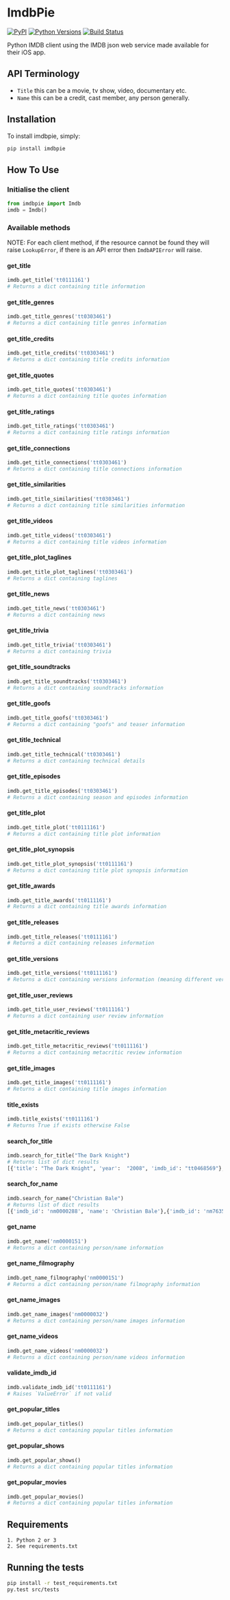 # ImdbPie

[![PyPI](https://img.shields.io/pypi/v/imdbpie.svg)](https://pypi.python.org/pypi/imdb-pie)
[![Python Versions](https://img.shields.io/pypi/pyversions/imdbpie.svg)](https://pypi.python.org/pypi/imdb-pie)
[![Build Status](https://travis-ci.org/richardasaurus/imdb-pie.png?branch=master)](https://travis-ci.org/richardasaurus/imdb-pie)

Python IMDB client using the IMDB json web service made available for their iOS app.

## API Terminology

- `Title` this can be a movie, tv show, video, documentary etc.
- `Name` this can be a credit, cast member, any person generally.

## Installation

To install imdbpie, simply:
```bash
pip install imdbpie
```

## How To Use

### Initialise the client
```python
from imdbpie import Imdb
imdb = Imdb()
```

### Available methods

NOTE: For each client method, if the resource cannot be found they will raise `LookupError`, if there is an API error then `ImdbAPIError` will raise.

#### get_title

```python
imdb.get_title('tt0111161')
# Returns a dict containing title information
```

#### get_title_genres

```python
imdb.get_title_genres('tt0303461')
# Returns a dict containing title genres information
```

#### get_title_credits

```python
imdb.get_title_credits('tt0303461')
# Returns a dict containing title credits information
```

#### get_title_quotes

```python
imdb.get_title_quotes('tt0303461')
# Returns a dict containing title quotes information
```

#### get_title_ratings

```python
imdb.get_title_ratings('tt0303461')
# Returns a dict containing title ratings information
```

#### get_title_connections

```python
imdb.get_title_connections('tt0303461')
# Returns a dict containing title connections information
```

#### get_title_similarities

```python
imdb.get_title_similarities('tt0303461')
# Returns a dict containing title similarities information
```

#### get_title_videos

```python
imdb.get_title_videos('tt0303461')
# Returns a dict containing title videos information
```

#### get_title_plot_taglines

```python
imdb.get_title_plot_taglines('tt0303461')
# Returns a dict containing taglines
```

#### get_title_news

```python
imdb.get_title_news('tt0303461')
# Returns a dict containing news
```

#### get_title_trivia

```python
imdb.get_title_trivia('tt0303461')
# Returns a dict containing trivia
```

#### get_title_soundtracks

```python
imdb.get_title_soundtracks('tt0303461')
# Returns a dict containing soundtracks information
```

#### get_title_goofs

```python
imdb.get_title_goofs('tt0303461')
# Returns a dict containing "goofs" and teaser information
```

#### get_title_technical

```python
imdb.get_title_technical('tt0303461')
# Returns a dict containing technical details
```

#### get_title_episodes

```python
imdb.get_title_episodes('tt0303461')
# Returns a dict containing season and episodes information
```

#### get_title_plot

```python
imdb.get_title_plot('tt0111161')
# Returns a dict containing title plot information
```

#### get_title_plot_synopsis

```python
imdb.get_title_plot_synopsis('tt0111161')
# Returns a dict containing title plot synopsis information
```

#### get_title_awards

```python
imdb.get_title_awards('tt0111161')
# Returns a dict containing title awards information
```

#### get_title_releases

```python
imdb.get_title_releases('tt0111161')
# Returns a dict containing releases information
```

#### get_title_versions

```python
imdb.get_title_versions('tt0111161')
# Returns a dict containing versions information (meaning different versions of this title for different regions, or different versions for DVD vs Cinema)
```

#### get_title_user_reviews

```python
imdb.get_title_user_reviews('tt0111161')
# Returns a dict containing user review information
```

#### get_title_metacritic_reviews

```python
imdb.get_title_metacritic_reviews('tt0111161')
# Returns a dict containing metacritic review information
```

#### get_title_images

```python
imdb.get_title_images('tt0111161')
# Returns a dict containing title images information
```

#### title_exists

```python
imdb.title_exists('tt0111161')
# Returns True if exists otherwise False
```

#### search_for_title
```python
imdb.search_for_title("The Dark Knight")
# Returns list of dict results
[{'title': "The Dark Knight", 'year':  "2008", 'imdb_id': "tt0468569"},{'title' : "Batman Unmasked", ...}]
```

#### search_for_name
```python
imdb.search_for_name("Christian Bale")
# Returns list of dict results
[{'imdb_id': 'nm0000288', 'name': 'Christian Bale'},{'imdb_id': 'nm7635250', ...}]
```

#### get_name

```python
imdb.get_name('nm0000151')
# Returns a dict containing person/name information
```

#### get_name_filmography

```python
imdb.get_name_filmography('nm0000151')
# Returns a dict containing person/name filmography information
```

#### get_name_images

```python
imdb.get_name_images('nm0000032')
# Returns a dict containing person/name images information
```

#### get_name_videos

```python
imdb.get_name_videos('nm0000032')
# Returns a dict containing person/name videos information
```

#### validate_imdb_id

```python
imdb.validate_imdb_id('tt0111161')
# Raises `ValueError` if not valid
```

#### get_popular_titles

```python
imdb.get_popular_titles()
# Returns a dict containing popular titles information
```

#### get_popular_shows

```python
imdb.get_popular_shows()
# Returns a dict containing popular titles information
```

#### get_popular_movies

```python
imdb.get_popular_movies()
# Returns a dict containing popular titles information
```

## Requirements

    1. Python 2 or 3
    2. See requirements.txt

## Running the tests

```bash
pip install -r test_requirements.txt
py.test src/tests
```


